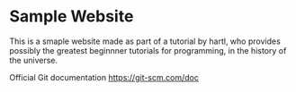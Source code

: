 # Sample Website

This is a smaple website made as part of a tutorial by hartl, who provides possibly the greatest beginnner tutorials for programming, in the history of the universe. 

Official Git documentation
https://git-scm.com/doc

